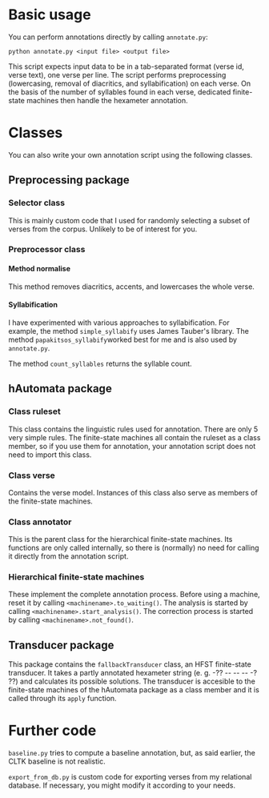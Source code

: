 # Basic usage

You can perform annotations directly by calling `annotate.py`:

`python annotate.py <input file> <output file>`

This script expects input data to be in a tab-separated format (verse id, verse text), one verse per line. The script performs preprocessing (lowercasing, removal of diacritics, and syllabification) on each verse. On the basis of the number of syllables found in each verse, dedicated finite-state machines then handle the hexameter annotation.

# Classes

You can also write your own annotation script using the following classes.

## Preprocessing package

### Selector class

This is mainly custom code that I used for randomly selecting a subset of verses from the corpus. Unlikely to be of interest for you.

### Preprocessor class

#### Method normalise

This method removes diacritics, accents, and lowercases the whole verse.

#### Syllabification
I have experimented with various approaches to syllabification. For example, the method `simple_syllabify` uses James Tauber's library. The method `papakitsos_syllabify`worked best for me and is also used by `annotate.py`.

The method `count_syllables` returns the syllable count.

## hAutomata package

### Class ruleset

This class contains the linguistic rules used for annotation. There are only 5 very simple rules. The finite-state machines all contain the ruleset as a class member, so if you use them for annotation, your annotation script does not need to import this class.

### Class verse

Contains the verse model. Instances of this class also serve as members of the finite-state machines.

### Class annotator

This is the parent class for the hierarchical finite-state machines. Its functions are only called internally, so there is (normally) no need for calling it directly from the annotation script.

### Hierarchical finite-state machines

These implement the complete annotation process. Before using a machine, reset it by calling `<machinename>.to_waiting()`. The analysis is started by calling `<machinename>.start_analysis()`. The correction process is started by calling `<machinename>.not_found()`.

## Transducer package

This package contains the `fallbackTransducer` class, an HFST finite-state transducer. It takes a partly annotated hexameter string (e. g. -?? -- -- -- -? ??) and calculates its possible solutions. The transducer is accesible to the finite-state machines of the hAutomata package as a class member and it is called through its `apply` function.

# Further code

`baseline.py` tries to compute a baseline annotation, but, as said earlier, the CLTK baseline is not realistic. 

`export_from_db.py` is custom code for exporting verses from my relational database. If necessary, you might modify it according to your needs.